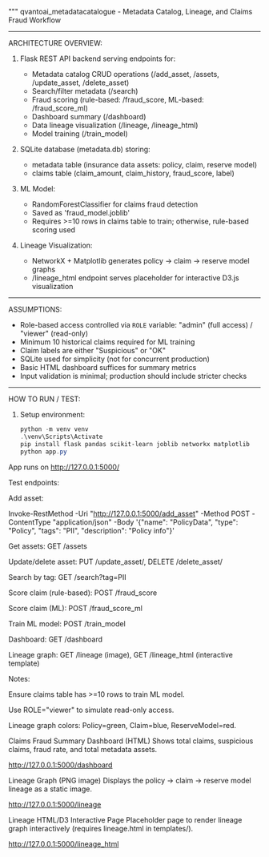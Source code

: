 """
qvantoai_metadatacatalogue - Metadata Catalog, Lineage, and Claims Fraud Workflow

------------------------------------------
ARCHITECTURE OVERVIEW:

1. Flask REST API backend serving endpoints for:
    - Metadata catalog CRUD operations (/add_asset, /assets, /update_asset, /delete_asset)
    - Search/filter metadata (/search)
    - Fraud scoring (rule-based: /fraud_score, ML-based: /fraud_score_ml)
    - Dashboard summary (/dashboard)
    - Data lineage visualization (/lineage, /lineage_html)
    - Model training (/train_model)

2. SQLite database (metadata.db) storing:
    - metadata table (insurance data assets: policy, claim, reserve model)
    - claims table (claim_amount, claim_history, fraud_score, label)

3. ML Model:
    - RandomForestClassifier for claims fraud detection
    - Saved as 'fraud_model.joblib'
    - Requires >=10 rows in claims table to train; otherwise, rule-based scoring used

4. Lineage Visualization:
    - NetworkX + Matplotlib generates policy → claim → reserve model graphs
    - /lineage_html endpoint serves placeholder for interactive D3.js visualization

------------------------------------------
ASSUMPTIONS:

- Role-based access controlled via `ROLE` variable: "admin" (full access) / "viewer" (read-only)
- Minimum 10 historical claims required for ML training
- Claim labels are either "Suspicious" or "OK"
- SQLite used for simplicity (not for concurrent production)
- Basic HTML dashboard suffices for summary metrics
- Input validation is minimal; production should include stricter checks

------------------------------------------
HOW TO RUN / TEST:

1. Setup environment:
   ```powershell
   python -m venv venv
   .\venv\Scripts\Activate
   pip install flask pandas scikit-learn joblib networkx matplotlib
   python app.py
   ```

App runs on http://127.0.0.1:5000/

Test endpoints:

Add asset:

Invoke-RestMethod -Uri "http://127.0.0.1:5000/add_asset" -Method POST -ContentType "application/json" -Body '{"name": "PolicyData", "type": "Policy", "tags": "PII", "description": "Policy info"}'


Get assets: GET /assets

Update/delete asset: PUT /update_asset/<id>, DELETE /delete_asset/<id>

Search by tag: GET /search?tag=PII

Score claim (rule-based): POST /fraud_score

Score claim (ML): POST /fraud_score_ml

Train ML model: POST /train_model

Dashboard: GET /dashboard

Lineage graph: GET /lineage (image), GET /lineage_html (interactive template)

Notes:

Ensure claims table has >=10 rows to train ML model.

Use ROLE="viewer" to simulate read-only access.

Lineage graph colors: Policy=green, Claim=blue, ReserveModel=red.

Claims Fraud Summary Dashboard (HTML)
Shows total claims, suspicious claims, fraud rate, and total metadata assets.

http://127.0.0.1:5000/dashboard


Lineage Graph (PNG image)
Displays the policy → claim → reserve model lineage as a static image.

http://127.0.0.1:5000/lineage


Lineage HTML/D3 Interactive Page
Placeholder page to render lineage graph interactively (requires lineage.html in templates/).

http://127.0.0.1:5000/lineage_html
